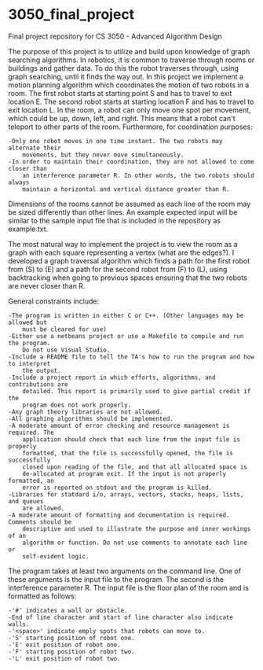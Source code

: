 # 3050_final_project
Final project repository for CS 3050 - Advanced Algorithm Design

The purpose of this project is to utilize and build upon knowledge of graph searching 
algorithms. In robotics, it is common to traverse through rooms or buildings and gather
data. To do this the robot traverses through, using graph searching, until it finds the way
out. In this project we implement a motion planning algorithm which coordinates the motion
of two robots in a room. The first robot starts at starting point S and has to travel to
exit location E. The second robot starts at starting location F and has to travel to exit
location L. In the room, a robot can only move one spot per movement, which could be up, 
down, left, and right. This means that a robot can't teleport to other parts of the room.
Furthermore, for coordination purposes:

	-Only one robot moves in one time instant. The two robots may alternate their
		movements, but they never move simultaneously.
	-In order to maintain their coordination, they are not allowed to come closer than 
		an interference parameter R. In other words, the two robots should always 
		maintain a horizontal and vertical distance greater than R.

Dimensions of the rooms cannot be assumed as each line of the room may be sized differently
than other lines. An example expected input will be similar to the sample input file that
is included in the repository as example.txt.

The most natural way to implement the project is to view the room as a graph with each
square representing a vertex (what are the edges?). I developed a graph traversal 
algorithm which finds a path for the first robot from (S) to (E) and a path for the second
robot from (F) to (L), using backtracking when going to previous spaces ensuring that the
two robots are never closer than R.

General constraints include:

	-The program is written in either C or C++. (Other languages may be allowed but
		must be cleared for use)
	-Either use a netbeans project or use a Makefile to compile and run the program.
		Do not use Visual Studio.
	-Include a README file to tell the TA's how to run the program and how to interpret
		the output.
	-Include a project report in which efforts, algorithms, and contributions are 
		detailed. This report is primarily used to give partial credit if the 
		program does not work properly.
	-Any graph theory libraries are not allowed.
	-All graphing algorithms should be implemented.
	-A moderate amount of error checking and resource management is required. The 
		application should check that each line from the input file is properly
		formatted, that the file is successfully opened, the file is successfully
		closed upon reading of the file, and that all allocated space is 
		de-allocated at program exit. If the input is not properly formatted, an
		error is reported on stdout and the program is killed.
	-Libraries for statdard i/o, arrays, vectors, stacks, heaps, lists, and queues
		are allowed.
	-A moderate amount of formatting and documentation is required. Comments should be
		descriptive and used to illustrate the purpose and inner workings of an
		algorithm or function. Do not use comments to annotate each line or 
		self-evident logic.

The program takes at least two arguments on the command line. One of these arguments is the
input file to the program. The second is the interference parameter R. The input file is
the floor plan of the room and is formatted as follows:

	-'#' indicates a wall or obstacle.
	-End of line character and start of line character also indicate walls.
	-'<space>' indicate emply spots that robots can move to.
	-'S' starting position of robot one.
	-'E' exit position of robot one.
	-'F' starting position of robot two.
	-'L' exit position of robot two.